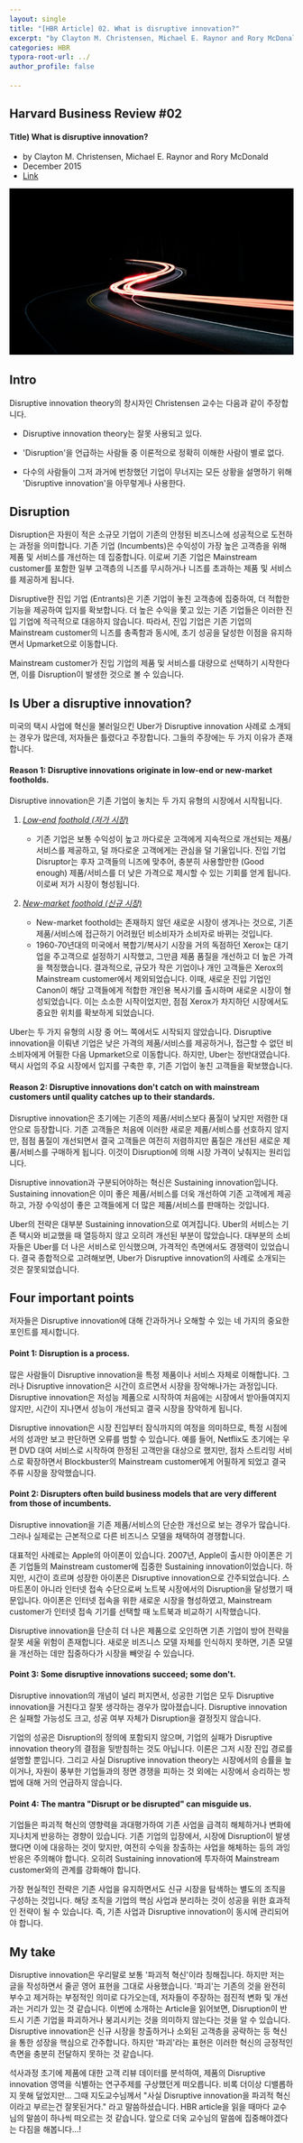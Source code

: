 ```yaml
---
layout: single
title: "[HBR Article] 02. What is disruptive innovation?"
excerpt: "by Clayton M. Christensen, Michael E. Raynor and Rory McDonald (2015)"
categories: HBR
typora-root-url: ../
author_profile: false

---
```


## Harvard Business Review #02

#### Title) What is disruptive innovation?

- by Clayton M. Christensen, Michael E. Raynor and Rory McDonald
- December 2015
- [Link](https://hbr.org/2015/12/what-is-disruptive-innovation)



![그림3](/images/2025-04-11-hbr2/그림3.jpg)



## Intro

Disruptive innovation theory의 창시자인 Christensen 교수는 다음과 같이 주장합니다.

- Disruptive innovation theory는 잘못 사용되고 있다.

- 'Disruption'을 언급하는 사람들 중 이론적으로 정확히 이해한 사람이 별로 없다.

- 다수의 사람들이 그저 과거에 번창했던 기업이 무너지는 모든 상황을 설명하기 위해 'Disruptive innovation'을 아무렇게나 사용한다.



## Disruption

Disruption은 자원이 적은 소규모 기업이 기존의 안정된 비즈니스에 성공적으로 도전하는 과정을 의미합니다. 기존 기업 (Incumbents)은 수익성이 가장 높은 고객층을 위해 제품 및 서비스를 개선하는 데 집중합니다. 이로써 기존 기업은 Mainstream customer를 포함한 일부 고객층의 니즈를 무시하거나 니즈를 초과하는 제품 및 서비스를 제공하게 됩니다.

Disruptive한 진입 기업 (Entrants)은 기존 기업이 놓친 고객층에 집중하여, 더 적합한 기능을 제공하여 입지를 확보합니다. 더 높은 수익을 쫓고 있는 기존 기업들은 이러한 진입 기업에 적극적으로 대응하지 않습니다. 따라서, 진입 기업은 기존 기업의 Mainstream customer의 니즈를 충족함과 동시에, 초기 성공을 달성한 이점을 유지하면서 Upmarket으로 이동합니다.

Mainstream customer가 진입 기업의 제품 및 서비스를 대량으로 선택하기 시작한다면, 이를 Disruption이 발생한 것으로 볼 수 있습니다.



## Is Uber a disruptive innovation?

미국의 택시 사업에 혁신을 불러일으킨 Uber가 Disruptive innovation 사례로 소개되는 경우가 많은데, 저자들은 틀렸다고 주장합니다. 그들의 주장에는 두 가지 이유가 존재합니다.



#### Reason 1: Disruptive innovations originate in low-end or new-market footholds.

Disruptive innovation은 기존 기업이 놓치는 두 가지 유형의 시장에서 시작됩니다.

1. *<u>Low-end foothold (저가 시장)</u>*
   - 기존 기업은 보통 수익성이 높고 까다로운 고객에게 지속적으로 개선되는 제품/서비스를 제공하고, 덜 까다로운 고객에게는 관심을 덜 기울입니다. 진입 기업 Disruptor는 후자 고객들의 니즈에 맞추어, 충분히 사용할만한 (Good enough) 제품/서비스를 더 낮은 가격으로 제시할 수 있는 기회를 얻게 됩니다. 이로써 저가 시장이 형성됩니다.

2. *<u>New-market foothold (신규 시장)</u>*
   - New-market foothold는 존재하지 않던 새로운 시장이 생겨나는 것으로, 기존 제품/서비스에 접근하기 어려웠던 비소비자가 소비자로 바뀌는 것입니다.
   - 1960-70년대의 미국에서 복합기/복사기 시장을 거의 독점하던 Xerox는 대기업을 주고객으로 설정하기 시작했고, 그만큼 제품 품질을 개선하고 더 높은 가격을 책정했습니다. 결과적으로, 규모가 작은 기업이나 개인 고객들은 Xerox의 Mainstream customer에서 제외되었습니다. 이때, 새로운 진입 기업인 Canon이 해당 고객들에게 적합한 개인용 복사기를 출시하며 새로운 시장이 형성되었습니다. 이는 소소한 시작이었지만, 점점 Xerox가 차지하던 시장에서도 중요한 위치를 확보하게 되었습니다.

Uber는 두 가지 유형의 시장 중 어느 쪽에서도 시작되지 않았습니다. Disruptive innovation을 이뤄낸 기업은 낮은 가격의 제품/서비스를 제공하거나, 접근할 수 없던 비소비자에게 어필한 다음 Upmarket으로 이동합니다. 하지만, Uber는 정반대였습니다. 택시 사업의 주요 시장에서 입지를 구축한 후, 기존 기업이 놓친 고객들을 확보했습니다.



#### Reason 2: Disruptive innovations don't catch on with mainstream customers until quality catches up to their standards.

Disruptive innovation은 초기에는 기존의 제품/서비스보다 품질이 낮지만 저렴한 대안으로 등장합니다. 기존 고객들은 처음에 이러한 새로운 제품/서비스를 선호하지 않지만, 점점 품질이 개선되면서 결국 고객들은 여전히 저렴하지만 품질은 개선된 새로운 제품/서비스를 구매하게 됩니다. 이것이 Disruption에 의해 시장 가격이 낮춰지는 원리입니다.

Disruptive innovation과 구분되어야하는 혁신은 Sustaining innovation입니다. Sustaining innovation은 이미 좋은 제품/서비스를 더욱 개선하여 기존 고객에게 제공하고, 가장 수익성이 좋은 고객들에게 더 많은 제품/서비스를 판매하는 것입니다.

Uber의 전략은 대부분 Sustaining innovation으로 여겨집니다. Uber의 서비스는 기존 택시와 비교했을 때 열등하지 않고 오히려 개선된 부분이 많았습니다. 대부분의 소비자들은 Uber를 더 나은 서비스로 인식했으며, 가격적인 측면에서도 경쟁력이 있었습니다. 결국 종합적으로 고려해보면, Uber가 Disruptive innovation의 사례로 소개되는 것은 잘못되었습니다.



## Four important points

저자들은 Disruptive innovation에 대해 간과하거나 오해할 수 있는 네 가지의 중요한 포인트를 제시합니다.



#### Point 1: Disruption is a process.

많은 사람들이 Disruptive innovation을 특정 제품이나 서비스 자체로 이해합니다. 그러나 Disruptive innovation은 시간이 흐르면서 시장을 장악해나가는 과정입니다. Disruptive innovation은 저성능 제품으로 시작하여 처음에는 시장에서 받아들여지지 않지만, 시간이 지나면서 성능이 개선되고 결국 시장을 장악하게 됩니다.

Disruptive innovation은 시장 진입부터 잠식까지의 여정을 의미하므로, 특정 시점에서의 성과만 보고 판단하면 오류를 범할 수 있습니다. 예를 들어, Netflix도 초기에는 우편 DVD 대여 서비스로 시작하여 한정된 고객만을 대상으로 했지만, 점차 스트리밍 서비스로 확장하면서 Blockbuster의 Mainstream customer에게 어필하게 되었고 결국 주류 시장을 장악했습니다.



#### Point 2: Disrupters often build business models that are very different from those of incumbents.

Disruptive innovation을 기존 제품/서비스의 단순한 개선으로 보는 경우가 많습니다. 그러나 실제로는 근본적으로 다른 비즈니스 모델을 채택하여 경쟁합니다.

대표적인 사례로는 Apple의 아이폰이 있습니다. 2007년, Apple이 출시한 아이폰은 기존 기업들의 Mainstream customer에 집중한 Sustaining innovation이었습니다. 하지만, 시간이 흐르며 성장한 아이폰은 Disruptive innovation으로 간주되었습니다. 스마트폰이 아니라 인터넷 접속 수단으로써 노트북 시장에서의 Disruption을 달성했기 때문입니다. 아이폰은 인터넷 접속을 위한 새로운 시장을 형성하였고, Mainstream customer가 인터넷 접속 기기를 선택할 때 노트북과 비교하기 시작했습니다.

Disruptive innovation을 단순히 더 나은 제품으로 오인하면 기존 기업이 방어 전략을 잘못 세울 위험이 존재합니다. 새로운 비즈니스 모델 자체를 인식하지 못하면, 기존 모델을 개선하는 데만 집중하다가 시장을 빼앗길 수 있습니다.



#### Point 3: Some disruptive innovations succeed; some don't.

Disruptive innovation의 개념이 널리 퍼지면서, 성공한 기업은 모두 Disruptive innovation을 거친다고 잘못 생각하는 경우가 많아졌습니다. Disruptive innovation은 실패할 가능성도 크고, 성공 여부 자체가 Disruption을 결정짓지 않습니다.

기업의 성공은 Disruption의 정의에 포함되지 않으며, 기업의 실패가 Disruptive innovation theory의 결점을 뒷받침하는 것도 아닙니다. 이론은 그저 시장 진입 경로를 설명할 뿐입니다. 그리고 사실 Disruptive innovation theory는 시장에서의 승률을 높이거나, 자원이 풍부한 기업들과의 정면 경쟁을 피하는 것 외에는 시장에서 승리하는 방법에 대해 거의 언급하지 않습니다.



#### Point 4: The mantra "Disrupt or be disrupted" can misguide us.

기업들은 파괴적 혁신의 영향력을 과대평가하여 기존 사업을 급격히 해체하거나 변화에 지나치게 반응하는 경향이 있습니다. 기존 기업의 입장에서, 시장에 Disruption이 발생했다면 이에 대응하는 것이 맞지만, 여전히 수익을 창출하는 사업을 해체하는 등의 과잉반응은 주의해야 합니다. 오히려 Sustaining innovation에 투자하여 Mainstream customer와의 관계를 강화해야 합니다.

가장 현실적인 전략은 기존 사업을 유지하면서도 신규 시장을 탐색하는 별도의 조직을 구성하는 것입니다. 해당 조직을 기업의 핵심 사업과 분리하는 것이 성공을 위한 효과적인 전략이 될 수 있습니다. 즉, 기존 사업과 Disruptive innovation이 동시에 관리되어야 합니다.



## My take

Disruptive innovation은 우리말로 보통 '파괴적 혁신'이라 칭해집니다. 하지만 저는 글을 작성하면서 줄곧 영어 표현을 그대로 사용했습니다. '파괴'는 기존의 것을 완전히 부수고 제거하는 부정적인 의미로 다가오는데, 저자들이 주장하는 점진적 변화 및 개선과는 거리가 있는 것 같습니다. 이번에 소개하는 Article을 읽어보면, Disruption이 반드시 기존 기업을 파괴하거나 붕괴시키는 것을 의미하지 않는다는 것을 알 수 있습니다. Disruptive innovation은 신규 시장을 창출하거나 소외된 고객층을 공략하는 등 혁신을 통한 성장을 핵심으로 간주합니다. 하지만 '파괴'라는 표현은 이러한 혁신의 긍정적인 측면을 충분히 전달하지 못하는 것 같습니다.

석사과정 초기에 제품에 대한 고객 리뷰 데이터를 분석하여, 제품의 Disruptive innovation 영역을 식별하는 연구주제를 구상했던게 떠오릅니다. 비록 더이상 디밸롭하지 못해 덮었지만... 그때 지도교수님께서 "사실 Disruptive innovation을 파괴적 혁신이라고 부르는건 잘못된거다." 라고 말씀하셨습니다. HBR article을 읽을 때마다 교수님의 말씀이 하나씩 떠오르는 것 같습니다. 앞으로 더욱 교수님의 말씀에 집중해야겠다는 다짐을 해봅니다...!
